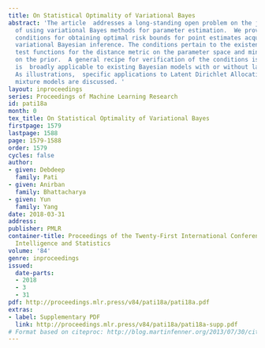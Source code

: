 ```yaml
---
title: On Statistical Optimality of Variational Bayes
abstract: 'The article  addresses a long-standing open problem on the justification
  of using variational Bayes methods for parameter estimation.  We provide general
  conditions for obtaining optimal risk bounds for point estimates acquired from mean-field
  variational Bayesian inference. The conditions pertain to the existence of certain
  test functions for the distance metric on the parameter space and minimal assumptions
  on the prior.  A general recipe for verification of the conditions is outlined which
  is  broadly applicable to existing Bayesian models with or without latent variables.
  As illustrations,  specific applications to Latent Dirichlet Allocation and Gaussian
  mixture models are discussed. '
layout: inproceedings
series: Proceedings of Machine Learning Research
id: pati18a
month: 0
tex_title: On Statistical Optimality of Variational Bayes
firstpage: 1579
lastpage: 1588
page: 1579-1588
order: 1579
cycles: false
author:
- given: Debdeep
  family: Pati
- given: Anirban
  family: Bhattacharya
- given: Yun
  family: Yang
date: 2018-03-31
address: 
publisher: PMLR
container-title: Proceedings of the Twenty-First International Conference on Artificial
  Intelligence and Statistics
volume: '84'
genre: inproceedings
issued:
  date-parts:
  - 2018
  - 3
  - 31
pdf: http://proceedings.mlr.press/v84/pati18a/pati18a.pdf
extras:
- label: Supplementary PDF
  link: http://proceedings.mlr.press/v84/pati18a/pati18a-supp.pdf
# Format based on citeproc: http://blog.martinfenner.org/2013/07/30/citeproc-yaml-for-bibliographies/
---
```

